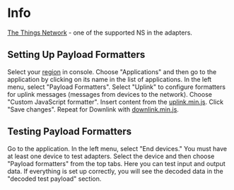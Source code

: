 # Info

[The Things Network](https://www.thethingsnetwork.org/) - one of the supported NS in the adapters.

## Setting Up Payload Formatters

Select your [region](https://console.cloud.thethings.network/) in console.
Choose "Applications" and then go to the application by clicking on its name in the list of applications.
In the left menu, select "Payload Formatters".
Select "Uplink" to configure formatters for uplink messages (messages from devices to the network).
Choose "Custom JavaScript formatter".
Insert content from the [uplink.min.js](../../dist/ttn/analog/uplink.min.js).
Click "Save changes". Repeat for Downlink with [downlink.min.js](../../dist/ttn/analog/downlink.min.js).

## Testing Payload Formatters

Go to the application.
In the left menu, select "End devices." You must have at least one device to test adapters.
Select the device and then choose "Payload formatters" from the top tabs. Here you can test input and output data.
If everything is set up correctly, you will see the decoded data in the "decoded test payload" section.
